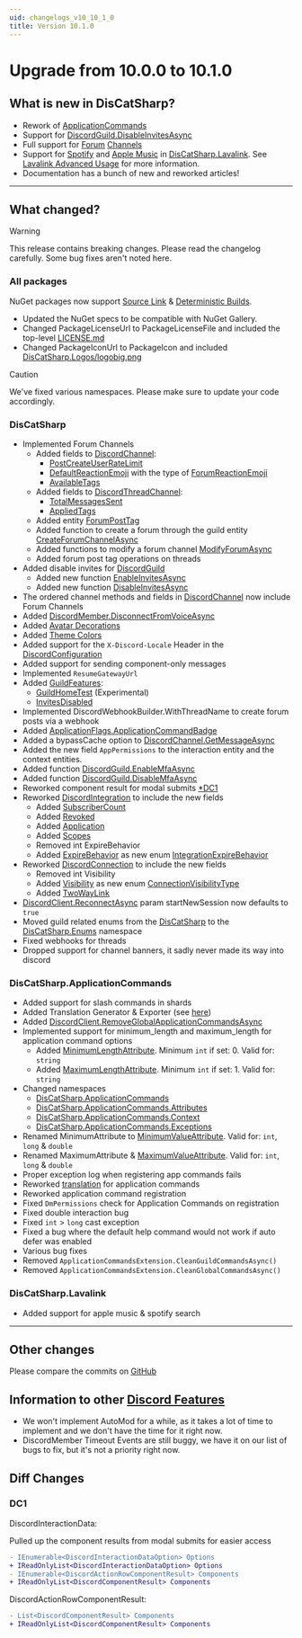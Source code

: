 ```yaml
---
uid: changelogs_v10_10_1_0
title: Version 10.1.0
---
```


# Upgrade from **10.0.0** to **10.1.0**

## What is new in DisCatSharp?
- Rework of [ApplicationCommands](xref:api_discatsharp_applicationcommands_index)
- Support for [DiscordGuild.DisableInvitesAsync](xref:DisCatSharp.Entities.DiscordGuild#DisCatSharp_Entities_DiscordGuild_DisableInvitesAsync_System_String_)
- Full support for [Forum](xref:DisCatSharp.Enums.ChannelType) [Channels](xref:DisCatSharp.Entities.DiscordChannel)
- Support for [Spotify](xref:DisCatSharp.Lavalink.LavalinkSearchType) and [Apple Music](xref:DisCatSharp.Lavalink.LavalinkSearchType) in [DisCatSharp.Lavalink](xref:api_discatsharp_lavalink_index). See [Lavalink Advanced Usage](xref:modules_audio_lavalink_advanced) for more information.
- Documentation has a bunch of new and reworked articles!
____

## What changed?

> [!WARNING]
 > This release contains breaking changes. Please read the changelog carefully.
 > Some bug fixes aren't noted here.

### All packages
NuGet packages now support [Source Link](https://docs.microsoft.com/en-us/dotnet/standard/library-guidance/sourcelink) & [Deterministic Builds](https://docs.microsoft.com/en-us/dotnet/csharp/language-reference/compiler-options/code-generation).
- Updated the NuGet specs to be compatible with NuGet Gallery.
- Changed PackageLicenseUrl to PackageLicenseFile and included the top-level [LICENSE.md](https://github.com/Aiko-IT-Systems/DisCatSharp/blob/main/LICENSE.md)
- Changed PackageIconUrl to PackageIcon and included [DisCatSharp.Logos/logobig.png](https://github.com/Aiko-IT-Systems/DisCatSharp/blob/main/DisCatSharp.Logos/logobig.png)

> [!CAUTION]
 > We've fixed various namespaces. Please make sure to update your code accordingly.


### DisCatSharp
- Implemented Forum Channels
	- Added fields to [DiscordChannel](xref:DisCatSharp.Entities.DiscordChannel):
	  - [PostCreateUserRateLimit](xref:DisCatSharp.Entities.DiscordChannel#DisCatSharp_Entities_DiscordChannel_PostCreateUserRateLimit)
	  - [DefaultReactionEmoji](xref:DisCatSharp.Entities.DiscordChannel#DisCatSharp_Entities_DiscordChannel_DefaultReactionEmoji) with the type of [ForumReactionEmoji](xref:DisCatSharp.Entities.ForumReactionEmoji)
	  - [AvailableTags](xref:DisCatSharp.Entities.DiscordChannel#DisCatSharp_Entities_DiscordChannel_AvailableTags)
	- Added fields to [DiscordThreadChannel](xref:DisCatSharp.Entities.DiscordThreadChannel):
	  - [TotalMessagesSent](xref:DisCatSharp.Entities.DiscordThreadChannel#DisCatSharp_Entities_DiscordThreadChannel_TotalMessagesSent)
	  - [AppliedTags](xref:DisCatSharp.Entities.DiscordThreadChannel#DisCatSharp_Entities_DiscordThreadChannel_AppliedTags)
	- Added entity [ForumPostTag](xref:DisCatSharp.Entities.ForumPostTag)
	- Added function to create a forum through the guild entity [CreateForumChannelAsync](xref:DisCatSharp.Entities.DiscordGuild#DisCatSharp_Entities_DiscordGuild_CreateForumChannelAsync_System_String_DisCatSharp_Entities_DiscordChannel_DisCatSharp_Entities_Optional_System_String__IEnumerable_DisCatSharp_Entities_DiscordOverwriteBuilder__System_Nullable_System_Boolean__DisCatSharp_Entities_Optional_DisCatSharp_Entities_ForumReactionEmoji__DisCatSharp_Entities_Optional_System_Nullable_System_Int32___DisCatSharp_Entities_Optional_System_Nullable_System_Int32___DisCatSharp_Enums_ThreadAutoArchiveDuration_DisCatSharp_Entities_Optional_DisCatSharp_Enums_ForumPostSortOrder__DisCatSharp_Entities_Optional_System_Nullable_DisCatSharp_Enums_ChannelFlags___System_String_)
	- Added functions to modify a forum channel [ModifyForumAsync](xref:DisCatSharp.Entities.DiscordChannel#DisCatSharp_Entities_DiscordChannel_ModifyForumAsync_Action_DisCatSharp_Net_Models_ForumChannelEditModel__)
	- Added forum post tag operations on threads
- Added disable invites for [DiscordGuild](xref:DisCatSharp.Entities.DiscordGuild)
	- Added new function [EnableInvitesAsync](xref:DisCatSharp.Entities.0DiscordGuild#DisCatSharp_Entities_DiscordGuild_EnableInvitesAsync_System_String_)
	- Added new function [DisableInvitesAsync](xref:DisCatSharp.Entities.DiscordGuild#DisCatSharp_Entities_DiscordGuild_DisableInvitesAsync_System_String_)
- The ordered channel methods and fields in [DiscordChannel](xref:DisCatSharp.Entities.DiscordChannel) now include Forum Channels
- Added [DiscordMember.DisconnectFromVoiceAsync](xref:DisCatSharp.Entities.DiscordMember#DisCatSharp_Entities_DiscordMember_DisconnectFromVoiceAsync)
- Added [Avatar Decorations](xref:DisCatSharp.Entities.DiscordUser#DisCatSharp_Entities_DiscordUser_AvatarDecorationUrl)
- Added [Theme Colors](xref:DisCatSharp.Entities.DiscordUser#DisCatSharp_Entities_DiscordUser_ThemeColors)
- Added support for the `X-Discord-Locale` Header in the [DiscordConfiguration](xref:DisCatSharp.DiscordConfiguration#DisCatSharp_DiscordConfiguration_Locale)
- Added support for sending component-only messages
- Implemented `ResumeGatewayUrl`
- Added [GuildFeatures](xref:DisCatSharp.Entities.GuildFeatures):
  - [GuildHomeTest](xref:DisCatSharp.Entities.GuildFeaturesEnum) (Experimental)
  - [InvitesDisabled](xref:DisCatSharp.Entities.GuildFeaturesEnum)
- Implemented DiscordWebhookBuilder.WithThreadName to create forum posts via a webhook
- Added [ApplicationFlags.ApplicationCommandBadge](xref:DisCatSharp.Enums.ApplicationFlags)
- Added a bypassCache option to [DiscordChannel.GetMessageAsync](xref:DisCatSharp.Entities.DiscordChannel#DisCatSharp_Entities_DiscordChannel_GetMessageAsync_System_UInt64_System_Boolean_)
- Added the new field `AppPermissions` to the interaction entity and the context entities.
- Added function [DiscordGuild.EnableMfaAsync](xref:DisCatSharp.Entities.DiscordGuild#DisCatSharp_Entities_DiscordGuild_EnableMfaAsync_System_String_)
- Added function [DiscordGuild.DisableMfaAsync](xref:DisCatSharp.Entities.DiscordGuild#DisCatSharp_Entities_DiscordGuild_DisableMfaAsync_System_String_)
- Reworked component result for modal submits [*DC1](xref:changelogs_v10_10_1_0#dc1)
- Reworked [DiscordIntegration](xref:DisCatSharp.Entities.DiscordIntegration) to include the new fields
	- Added [SubscriberCount](xref:DisCatSharp.Entities.DiscordIntegration#DisCatSharp_Entities_DiscordIntegration_SubscriberCount)
	- Added [Revoked](xref:DisCatSharp.Entities.DiscordIntegration#DisCatSharp_Entities_DiscordIntegration_Revoked)
	- Added [Application](xref:DisCatSharp.Entities.DiscordIntegration#DisCatSharp_Entities_DiscordIntegration_Application)
	- Added [Scopes](xref:DisCatSharp.Entities.DiscordIntegration#DisCatSharp_Entities_DiscordIntegration_Scopes)
	- Removed int ExpireBehavior
	- Added [ExpireBehavior](xref:DisCatSharp.Entities.DiscordIntegration#DisCatSharp_Entities_DiscordIntegration_ExpireBehavior) as new enum [IntegrationExpireBehavior](xref:DisCatSharp.Enums.IntegrationExpireBehavior)
- Reworked [DiscordConnection](xref:DisCatSharp.Entities.DiscordConnection) to include the new fields
	* Removed int Visibility
	* Added [Visibility](xref:DisCatSharp.Entities.DiscordConnection#DisCatSharp_Entities_DiscordConnection_Visibility) as new enum [ConnectionVisibilityType](xref:DisCatSharp.Enums.ConnectionVisibilityType)
	* Added [TwoWayLink](xref:DisCatSharp.Entities.DiscordConnection#DisCatSharp_Entities_DiscordConnection_TwoWayLink)
- [DiscordClient.ReconnectAsync](xref:DisCatSharp.DiscordClient#DisCatSharp_DiscordClient_ReconnectAsync_System_Boolean_) param startNewSession now defaults to `true`
- Moved guild related enums from the [DisCatSharp](xref:DisCatSharp) to the [DisCatSharp.Enums](xref:DisCatSharp.Enums) namespace
- Fixed webhooks for threads
- Dropped support for channel banners, it sadly never made its way into discord

### DisCatSharp.ApplicationCommands
- Added support for slash commands in shards
- Added Translation Generator & Exporter (see [here](xref:DisCatSharp.ApplicationCommands.ApplicationCommandsConfiguration#DisCatSharp_ApplicationCommands_ApplicationCommandsConfiguration_GenerateTranslationFilesOnly))
- Added [DiscordClient.RemoveGlobalApplicationCommandsAsync](xref:DisCatSharp.DiscordClient#DisCatSharp_DiscordClient_RemoveGlobalApplicationCommandsAsync)
- Implemented support for minimum_length and maximum_length for application command options
	- Added [MinimumLengthAttribute](xref:DisCatSharp.ApplicationCommands.Attributes.MinimumLengthAttribute). Minimum `int` if set: 0. Valid for: `string`
	- Added [MaximumLengthAttribute](xref:DisCatSharp.ApplicationCommands.Attributes.MaximumLengthAttribute). Minimum `int` if set: 1. Valid for: `string`
- Changed namespaces
	* [DisCatSharp.ApplicationCommands](xref:DisCatSharp.ApplicationCommands)
	* [DisCatSharp.ApplicationCommands.Attributes](xref:DisCatSharp.ApplicationCommands.Attributes)
	* [DisCatSharp.ApplicationCommands.Context](xref:DisCatSharp.ApplicationCommands.Context)
	* [DisCatSharp.ApplicationCommands.Exceptions](xref:DisCatSharp.ApplicationCommands.Exceptions)
- Renamed MinimumAttribute to [MinimumValueAttribute](xref:DisCatSharp.ApplicationCommands.Attributes.MinimumValueAttribute). Valid for: `int`, `long` & `double`
- Renamed MaximumAttribute & [MaximumValueAttribute](xref:DisCatSharp.ApplicationCommands.Attributes.MaximumValueAttribute). Valid for: `int`, `long` & `double`
- Proper exception log when registering app commands fails
- Reworked [translation](xref:modules_application_commands_translations_using) for application commands
- Reworked application command registration
- Fixed `DmPermissions` check for Application Commands on registration
- Fixed double interaction bug
- Fixed `int` > `long` cast exception
- Fixed a bug where the default help command would not work if auto defer was enabled
- Various bug fixes
- Removed `ApplicationCommandsExtension.CleanGuildCommandsAsync()`
- Removed `ApplicationCommandsExtension.CleanGlobalCommandsAsync()`

### DisCatSharp.Lavalink
- Added support for apple music & spotify search
____

## Other changes
Please compare the commits on [GitHub](https://github.com/Aiko-IT-Systems/DisCatSharp/compare/10.0.0...v10.1.0)


## Information to other [Discord Features](https://discord.com/developers/docs/change-log)
- We won't implement AutoMod for a while, as it takes a lot of time to implement and we don't have the time for it right now.
- DiscordMember Timeout Events are still buggy, we have it on our list of bugs to fix, but it's not a priority right now.

## Diff Changes

### DC1
DiscordInteractionData:

Pulled up the component results from modal submits for easier access
```diff
- IEnumerable<DiscordInteractionDataOption> Options
+ IReadOnlyList<DiscordInteractionDataOption> Options
- IEnumerable<DiscordActionRowComponentResult> Components
+ IReadOnlyList<DiscordComponentResult> Components
```

DiscordActionRowComponentResult:
```diff
- List<DiscordComponentResult> Components
+ IReadOnlyList<DiscordComponentResult> Components
```
